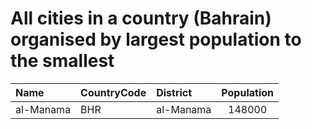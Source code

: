 # All cities in a country (Bahrain) organised by largest population to the smallest

| Name | CountryCode | District | Population |
| :--- | :--- | :--- | :---: |
|al-Manama|BHR|al-Manama|148000|
